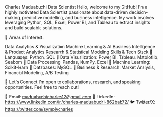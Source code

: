 Charles Maduabuchi
Data Scientist
Hello, welcome to my GitHub! I'm a highly motivated Data Scientist passionate about data-driven decision-making, predictive modelling, and business intelligence. My work involves leveraging Python, SQL, Excel, Power BI, and Tableau to extract insights and build scalable solutions.

🔹 Areas of Interest:

Data Analytics & Visualization
Machine Learning & AI
Business Intelligence & Product Analytics
Research & Statistical Modeling
Skills & Tech Stack
📌 Languages: Python, SQL
📌 Data Visualization: Power BI, Tableau, Matplotlib, Seaborn
📌 Data Processing: Pandas, NumPy, Excel
📌 Machine Learning: Scikit-learn
📌 Databases: MySQL
📌 Business & Research: Market Analysis, Financial Modeling, A/B Testing

📢 Let's Connect
I'm open to collaborations, research, and speaking opportunities. Feel free to reach out!

📧 Email: maduabuchicharles12@gmail.com
💼 LinkedIn: https://www.linkedin.com/in/charles-maduabuchi-862bab72/
🐦 Twitter/X: https://twitter.com/symplycharles
